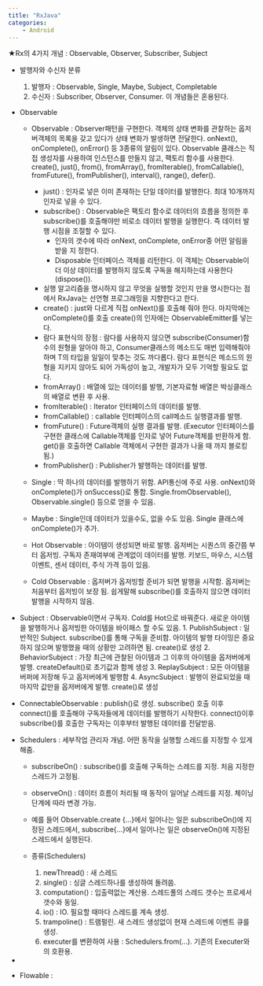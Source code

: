 ```yaml
---
title: "RxJava"
categories:
    - Android
---
```

★Rx의 4가지 개념 : Observable, Observer, Subscriber, Subject
            
* 발행자와 수신자 분류
    1. 발행자 : Observable, Single, Maybe, Subject, Completable
    2. 수신자 : Subscriber, Observer, Consumer. 이 개념들은 혼용된다.
        
* Observable
    * Observable : Observer패턴을 구현한다. 객체의 상태 변화를 관찰하는 옵저버객체의 목록을 갖고 있다가 
        상태 변화가 발생하면 전달한다. onNext(), onComplete(), onError() 등 3종류의 알림이 있다.
        Observable 클래스는 직접 생성자를 사용하여 인스턴스를 만들지 않고, 
        팩토리 함수를 사용한다. create(), just(), from(), fromArray(), fromIterable(), fromCallable(),
        fromFuture(), fromPublisher(), interval(), range(), defer().
        * just() : 인자로 넣은 이미 존재하는 단일 데이터를 발행한다. 최대 10개까지 인자로 넣을 수 있다.
        * subscribe() : Observable은 팩토리 함수로 데이터의 흐름을 정의한 후 subscribe()를 호출해야만 비로소
            데이터 발행을 실행한다. 즉 데이터 발행 시점을 조절할 수 있다.
            * 인자의 갯수에 따라 onNext, onComplete, onError중 어떤 알림을 받을 지 정한다.
            * Disposable 인터페이스 객체를 리턴한다. 이 객체는 Observable이 더 이상 데이터를 발행하지 않도록
                구독을 해지하는데 사용한다(dispose()). 
        * 실행 알고리즘을 명시하지 않고 무엇을 실행할 것인지 만을 명시한다는 점에서 RxJava는
            선언형 프로그래밍을 지향한다고 한다.
        * create() : just와 다르게 직접 onNext()를 호출해 줘야 한다. 마지막에는 onComplete()를 호출
            create()의 인자에는 ObservableEmitter를 넣는다.
        * 람다 표현식의 장점 : 람다를 사용하지 않으면 subscribe(Consumer<T>)함수의 원형을 알아야 하고,
            Consumer<T>클래스의 메소드도 매번 입력해줘야 하며 T의 타입을 일일이 맞추는 것도 까다롭다.
            람다 표현식은 메소드의 원형을 지키지 않아도 되어 가독성이 높고, 개발자가 모두 기억할 필요도 없다.
        * fromArray() : 배열에 있는 데이터를 발행, 기본자료형 배열은 박싱클래스의 배열로 변환 후 사용.
        * fromIterable() : Iterator 인터페이스의 데이터를 발행.
        * fromCallable() : callable 인터페이스의 call메소드 실행결과를 발행.
        * fromFuture() : Future객체의 실행 결과를 발행.
            (Executor 인터페이스를 구현한 클래스에 Callable객체를 인자로 넣어 Future객체를 반환하게 함.
                get()을 호출하면 Callable 객체에서 구현한 결과가 나올 때 까지 블로킹 됨.)
        * fromPublisher() : Publisher가 발행하는 데이터를 발행.
        
    * Single : 딱 하나의 데이터를 발행하기 위함. API통신에 주로 사용. onNext()와 onComplete()가 onSuccess()로
        통합. Single.fromObservable(), Observable.single() 등으로 얻을 수 있음.
        
    * Maybe : Single인데 데이터가 있을수도, 없을 수도 있음. Single 클래스에 onComplete()가 추가. 
        
    * Hot Observable : 아이템이 생성되면 바로 발행. 옵저버는 시퀀스의 중간쯤 부터 옵저빙.
        구독자 존재여부에 관계없이 데이터를 발행. 키보드, 마우스, 시스템이벤트, 센서 데이터, 주식 가격 등이 있음.
    * Cold Observable : 옵저버가 옵저빙할 준비가 되면 발행을 시작함. 옵저버는 처음부터 옵저빙이 보장 됨.
        쉽게말해 subscribe()를 호출하지 않으면 데이터발행을 시작하지 않음.
        
* Subject : Observable이면서 구독자. Cold를 Hot으로 바꿔준다.
    새로운 아이템을 발행하거나 옵저빙한 아이템을 바이패스 할 수도 있음.
            1. PublishSubject : 일반적인 Subject. subscribe()를 통해 구독을 준비함.
                아이템의 발행 타이밍은 중요하지 않으며 발행했을 때의 상황만 고려하면 됨. 
                create()로 생성
            2. BehaviorSubject : 가장 최근에 관찰된 아이템과 그 이후의 아이템을 옵저버에게 발행.
                createDefault()로 초기값과 함께 생성 
            3. ReplaySubject : 모든 아이템을 버퍼에 저장해 두고 옵저버에게 발행함
            4. AsyncSubject : 발행이 완료되었을 때 마지막 값만을 옵저버에게 발행.
                create()로 생성

* ConnectableObservable : publish()로 생성. subscribe() 호출 이후 connect()를 호출해야
    구독자들에게 데이터를 발행하기 시작한다. connect()이후 subscribe()를 호출한 구독자는 이후부터 발행된
    데이터를 전달받음.
    
* Schedulers : 세부작업 관리자 개념. 어떤 동작을 실행할 스레드를 지정할 수 있게 해줌.
    * subscribeOn() : subscribe()를 호출해 구독하는 스레드를 지정. 처음 지정한 스레드가 고정됨.
    * observeOn() : 데이터 흐름이 처리될 때 동작이 일어날 스레드를 지정. 체이닝 단계에 따라 변경 가능.
    * 예를 들어 Observable.create {...}에서 일어나는 일은 subscribeOn()에 지정된 스레드에서,
        subscribe{...}에서 일어나는 일은 observeOn()에 지정된 스레드에서 실행된다.
    
    * 종류(Schedulers)
        1. newThread() : 새 스레드
        2. single() : 싱글 스레드하나를 생성하여 돌려씀.
        3. computation() : 입출력없는 계산용. 스레드풀의 스레드 갯수는 프로세서 갯수와 동일.
        4. io() : IO. 필요할 때마다 스레드를 계속 생성.
        5. trampoline() : 트램펄린. 새 스레드 생성없이 현재 스레드에 이벤트 큐를 생성.
        6. executer를 변환하여 사용 : Schedulers.from(...). 기존의 Executer와의 호환용.
        
* 

* Flowable : 